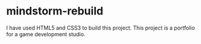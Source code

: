 # mindstorm-rebuild
I have used HTML5 and CSS3 to build this project. This project is a portfolio for a game development studio.

